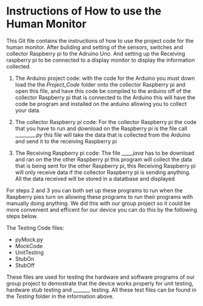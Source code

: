 # Instructions of How to use the Human Monitor
This Git file contains the instructions of how to use the project code for the human monitor. After buliding and setting of the sensors, switches and collector Raspberry pi to the Adruino Uno. And setting up the Receiving raspberry pi to be connected to a display monitor to display the information collected.

1. The Arduino project code: with the code for the Arduino you must down load the the _Project_Code_ folder onto the collector Raspberry pi and open this file, and have this code be compiled to the arduino off of the collector Raspberry pi that is connected to the Arduino this will have the code be program and installed on the arduino allowing you to collect your data.  

2. The collector Raspberry pi code: For the collector Raspberry pi the code that you have to run and download on the Raspberry pi is the file call _________.py_ this file will take the data that is collected from the Arduino and send it to the receiving Raspberry pi

3. The Receiving Raspberry pi code: The file _____.java_ has to be download and ran on the the other Raspberry pi this program will collect the data that is being sent for the other Raspberry pi, this Receiving Raspberry pi will only receive data if the collector Raspberry pi is sending anything. All the data received will be stored in a datatbase and displayed 

For steps 2 and 3 you can both set up these programs to run when the Raspberry pies turn on allowing these programs to run their programs with manually doing anything. We did this with our group project so it could be more convenient and efficent for our device you can do this by the following steps below.

The Testing Code files:
  - pyMock.py
  - MockCode
  - UnitTesting
  - StubOn
  - StubOff
  
These files are used for testing the hardware and software programs of our group project to demostrate that the device works properly for unit testing, hardware stub testing and _______ testing. All these test files can be found in the _Testing_ folder in the information above.

